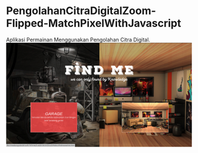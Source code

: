 # PengolahanCitraDigitalZoom-Flipped-MatchPixelWithJavascript
Aplikasi Permainan Menggunakan Pengolahan Citra Digital. 
![Simulator](https://github.com/ayyuoeb69/PengolahanCitraDigitalZoom-Flipped-MatchPixelWithJavascript/blob/master/Screenshot_2018-12-06_11-21-56.png)
